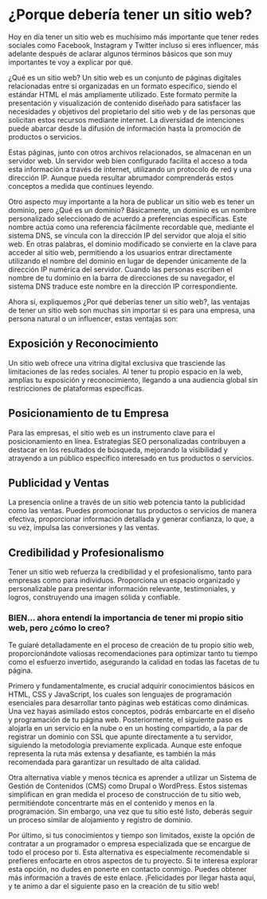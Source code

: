 # ¿Porque debería tener un sitio web?

Hoy en día tener un sitio web es muchísimo más importante que tener redes sociales como Facebook, Instagram y Twitter incluso si eres influencer, más adelante después de aclarar algunos términos básicos que son muy importantes te voy a explicar por qué.

¿Qué es un sitio web? Un sitio web es un conjunto de páginas digitales relacionadas entre sí organizadas en un formato específico, siendo el estándar HTML el más ampliamente utilizado. Este formato permite la presentación y visualización de contenido diseñado para satisfacer las necesidades y objetivos del propietario del sitio web y de las personas que solicitan estos recursos mediante internet. La diversidad de intenciones puede abarcar desde la difusión de información hasta la promoción de productos o servicios.

Estas páginas, junto con otros archivos relacionados, se almacenan en un servidor web. Un servidor web bien configurado facilita el acceso a toda esta información a través de internet, utilizando un protocolo de red y una dirección IP. Aunque pueda resultar abrumador comprenderás estos conceptos a medida que continues leyendo.

Otro aspecto muy importante a la hora de publicar un sitio web es tener un dominio, pero ¿Qué es un dominio? Básicamente, un dominio es un nombre personalizado seleccionado de acuerdo a preferencias específicas. Este nombre actúa como una referencia fácilmente recordable que, mediante el sistema DNS, se vincula con la dirección IP del servidor que aloja el sitio web. En otras palabras, el dominio modificado se convierte en la clave para acceder al sitio web, permitiendo a los usuarios entrar directamente utilizando el nombre del dominio en lugar de depender únicamente de la dirección IP numérica del servidor.
Cuando las personas escriben el nombre de tu dominio en la barra de direcciones de su navegador, el sistema DNS traduce este nombre en la dirección IP correspondiente. 

Ahora sí, expliquemos ¿Por qué deberías tener un sitio web?, las ventajas de tener un sitio web son muchas sin importar si es para una empresa, una persona natural o un influencer, estas ventajas son:

## Exposición y Reconocimiento

Un sitio web ofrece una vitrina digital exclusiva que trasciende las limitaciones de las redes sociales. Al tener tu propio espacio en la web, amplías tu exposición y reconocimiento, llegando a una audiencia global sin restricciones de plataformas específicas.

## Posicionamiento de tu Empresa
Para las empresas, el sitio web es un instrumento clave para el posicionamiento en línea. Estrategias SEO personalizadas contribuyen a destacar en los resultados de búsqueda, mejorando la visibilidad y atrayendo a un público específico interesado en tus productos o servicios.

## Publicidad y Ventas

La presencia online a través de un sitio web potencia tanto la publicidad como las ventas. Puedes promocionar tus productos o servicios de manera efectiva, proporcionar información detallada y generar confianza, lo que, a su vez, impulsa las conversiones y las ventas.

## Credibilidad y Profesionalismo

Tener un sitio web refuerza la credibilidad y el profesionalismo, tanto para empresas como para individuos. Proporciona un espacio organizado y personalizable para presentar información relevante, testimoniales, y logros, construyendo una imagen sólida y confiable.

### BIEN… ahora entendí la importancia de tener mi propio sitio web, pero ¿cómo lo creo? 

Te guiaré detalladamente en el proceso de creación de tu propio sitio web, proporcionándote valiosas recomendaciones para optimizar tanto tu tiempo como el esfuerzo invertido, asegurando la calidad en todas las facetas de tu página.

Primero y fundamentalmente, es crucial adquirir conocimientos básicos en HTML, CSS y JavaScript, los cuales son lenguajes de programación esenciales para desarrollar tanto páginas web estáticas como dinámicas. Una vez hayas asimilado estos conceptos, podrás embarcarte en el diseño y programación de tu página web. Posteriormente, el siguiente paso es alojarla en un servicio en la nube o en un hosting compartido, a la par de registrar un dominio con SSL que apunte directamente a tu servidor, siguiendo la metodología previamente explicada. Aunque este enfoque representa la ruta más extensa y desafiante, es también la más recomendada para garantizar un resultado de alta calidad.

Otra alternativa viable y menos técnica es aprender a utilizar un Sistema de Gestión de Contenidos (CMS) como Drupal o WordPress. Estos sistemas simplifican en gran medida el proceso de construcción de tu sitio web, permitiéndote concentrarte más en el contenido y menos en la programación. Sin embargo, una vez que tu sitio esté listo, deberás seguir un proceso similar de alojamiento y registro de dominio.

Por último, si tus conocimientos y tiempo son limitados, existe la opción de contratar a un programador o empresa especializada que se encargue de todo el proceso por ti. Esta alternativa es especialmente recomendable si prefieres enfocarte en otros aspectos de tu proyecto. Si te interesa explorar esta opción, no dudes en ponerte en contacto conmigo. Puedes obtener más información a través de este enlace. ¡Felicidades por llegar hasta aquí, y te animo a dar el siguiente paso en la creación de tu sitio web!
